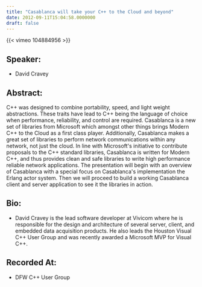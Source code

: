 ```yaml
---
title: "Casablanca will take your C++ to the Cloud and beyond"
date: 2012-09-11T15:04:58.0000000
draft: false
---
```


{{< vimeo 104884956 >}}

## Speaker:

 - David Cravey

## Abstract:

<p>C++ was designed to combine portability, speed, and light weight abstractions.  These traits have lead to C++ being the language of choice when performance, reliability, and control are required.  Casablanca is a new set of libraries from Microsoft which amongst other things brings Modern C++ to the Cloud as a first class player.  Additionally, Casablanca makes a great set of libraries to perform network communications within any network, not just the cloud.  In line with Microsoft's initiative to contribute proposals to the C++ standard libraries, Casablanca is written for Modern C++, and thus provides clean and safe libraries to write high performance reliable network applications.  The presentation will begin with an overview of Casablanca with a special focus on Casablanca's implementation the Erlang actor system. Then we will proceed to build a working Casablanca client and server application to see it the libraries in action.</p>

## Bio:

 - <p>David Cravey is the lead software developer at Vivicom where he is responsible for the design and architecture of several server, client, and embedded data acquisition products.  He also leads the Houston Visual C++ User Group and was recently awarded a Microsoft MVP for Visual C++.</p>

## Recorded At:

 - DFW C++ User Group

